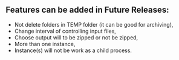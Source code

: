 ## Features can be added in Future Releases:

- Not delete folders in TEMP folder (it can be good for archiving),
- Change interval of controlling input files,
- Choose output will to be zipped or not be zipped,
- More than one instance,
- Instance(s) will not be work as a child process.